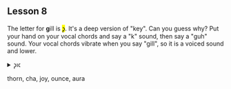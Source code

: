 ## Lesson 8

The letter for **g**ill is <mark>𐑜</mark>. It's a deep version of "key". Can you guess why? Put your hand on your vocal chords and say a "k" sound, then say a "guh" sound. Your vocal chords vibrate when you say "gill", so it is a voiced sound and lower.

<details>
    <summary>𐑜𐑦𐑤</summary>
    <p>gill</p>
</details>

thorn, cha, joy, ounce, aura

